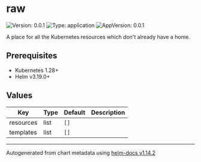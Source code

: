 # raw

![Version: 0.0.1](https://img.shields.io/badge/Version-0.0.1-informational?style=flat-square) ![Type: application](https://img.shields.io/badge/Type-application-informational?style=flat-square) ![AppVersion: 0.0.1](https://img.shields.io/badge/AppVersion-0.0.1-informational?style=flat-square)

A place for all the Kubernetes resources which don't already have a home.

## Prerequisites

- Kubernetes 1.28+
- Helm v3.19.0+

## Values

| Key | Type | Default | Description |
|-----|------|---------|-------------|
| resources | list | `[]` |  |
| templates | list | `[]` |  |

----------------------------------------------
Autogenerated from chart metadata using [helm-docs v1.14.2](https://github.com/norwoodj/helm-docs/releases/v1.14.2)